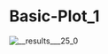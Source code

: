 # Basic-Plot_1

![__results___25_0](https://user-images.githubusercontent.com/23659530/178134099-fbd279bf-1e73-487d-b98a-006e4f333ca2.png)
